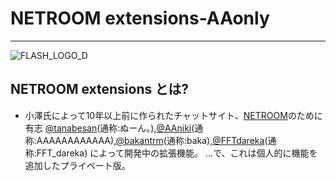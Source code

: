 # NETROOM extensions-AAonly
---
![FLASH_LOGO_D](https://github.com/user-attachments/assets/9b922d4b-5cbd-455e-a9af-9715cada7b86)
## NETROOM extensions とは?
- 小澤氏によって10年以上前に作られたチャットサイト、[NETROOM](https://netroom.oz96.com)のために有志 [@tanabesan](https://github.com/tanabesan/)(通称:ぬーん。),[@AAniki](https://github.com/AAniki/)(通称:AAAAAAAAAAAA),[@bakantrm](https://github.com/bakantrm/)(通称:baka),[@FFTdareka](https://github.com/FFTdareka/)(通称:FFT_dareka) によって開発中の拡張機能。
...で、これは個人的に機能を追加したプライベート版。
